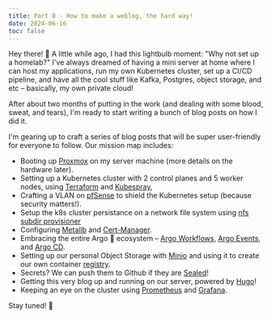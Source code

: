 ```yaml
---
title: Part 0 - How to make a weblog, the hard way!
date: 2024-06-16
toc: false
---
```


Hey there! 👋 A little while ago, I had this lightbulb moment: "Why not set up a homelab?"
I've always dreamed of having a mini server at home where I can host my applications,
run my own Kubernetes cluster, set up a CI/CD pipeline, and have all the cool stuff like Kafka, Postgres,
object storage, and etc – basically, my own private cloud!

After about two months of putting in the work (and dealing with some blood, sweat, and tears),
I'm ready to start writing a bunch of blog posts on how I did it.

I'm gearing up to craft a series of blog posts that will be super user-friendly for everyone to follow. Our mission map includes:

- Booting up [Proxmox](https://www.proxmox.com/en/proxmox-virtual-environment/overview) on my server machine (more details on the hardware later).
- Setting up a Kubernetes cluster with 2 control planes and 5 worker nodes, using [Terraform](https://www.terraform.io/) and [Kubespray](https://kubespray.io/),
- Crafting a VLAN on [pfSense](https://www.pfsense.org/) to shield the Kubernetes setup (because security matters!).
- Setup the k8s cluster persistance on a network file system using [nfs subdir provisioner](https://github.com/kubernetes-sigs/nfs-subdir-external-provisioner)
- Configuring [Metallb](https://metallb.io/) and [Cert-Manager](https://cert-manager.io/).
- Embracing the entire Argo :octopus: ecosystem – [Argo Workflows](https://argoproj.github.io/workflows/), [Argo Events](https://argoproj.github.io/events/), and [Argo CD](https://argoproj.github.io/cd/).
- Setting up our personal Object Storage with [Minio](https://min.io/) and using it to create our own container [registry](https://hub.docker.com/_/registry).
- Secrets? We can push them to Github if they are [Sealed](https://github.com/bitnami-labs/sealed-secrets)!
- Getting this very blog up and running on our server, powered by [Hugo](https://gohugo.io/)!
- Keeping an eye on the cluster using [Prometheus](https://prometheus.io/) and [Grafana](https://grafana.com/).

Stay tuned! 🚀
